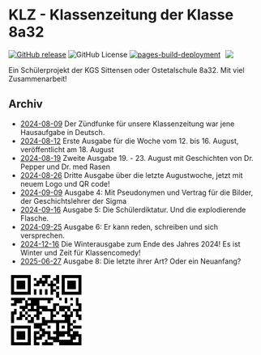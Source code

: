 # KLZ - Klassenzeitung der Klasse 8a32

<img src="https://kreier.github.io/KLZ/Bilder/logo.png" width="15%" align="right">

[![GitHub release](https://img.shields.io/github/release/kreier/KLZ.svg)](https://github.com/kreier/KLZ/releases/)
![GitHub License](https://img.shields.io/github/license/LiBeKra/KLZ)
[![pages-build-deployment](https://github.com/kreier/KLZ/actions/workflows/pages/pages-build-deployment/badge.svg)](https://github.com/kreier/KLZ/actions/workflows/pages/pages-build-deployment)


Ein Schülerprojekt der KGS Sittensen oder Ostetalschule 8a32. Mit viel Zusammenarbeit!

## Archiv

- [2024-08-09](docs/Archiv/2024-08-09_Klassenskandal.pdf) Der Zündfunke für unsere Klassenzeitung war jene Hausaufgabe in Deutsch.
- [2024-08-12](docs/Archiv/2024-08-12.pdf) Erste Ausgabe für die Woche vom 12. bis 16. August, veröffentlicht am 18. August
- [2024-08-19](docs/Archiv/2024-08-19.pdf) Zweite Ausgabe 19. - 23. August mit Geschichten von Dr. Pepper und Dr. med Rasen
- [2024-08-26](docs/Archiv/2024-08-26.pdf) Dritte Ausgabe über die letzte Augustwoche, jetzt mit neuem Logo und QR code!
- [2024-09-09](docs/Archiv/2024-09-09.pdf) Ausgabe 4: Mit Pseudonymen und Vertrag für die Bilder, der Geschichtslehrer der Sigma
- [2024-09-16](docs/Archiv/2024-09-16.pdf) Ausgabe 5: Die Schülerdiktatur. Und die explodierende Flasche.
- [2024-09-25](docs/Archiv/2024-09-25.pdf) Ausgabe 6: Er kann reden, schreiben und sich versprechen.
- [2024-12-16](docs/Archiv/2024-12-16.pdf) Die Winterausgabe zum Ende des Jahres 2024! Es ist Winter und Zeit für Klassencomedy!
- [2025-06-27](docs/Archiv/2025-06-27.pdf) Ausgabe 8: Die letzte ihrer Art? Oder ein Neuanfang?

![QR code](docs/Bilder/qr.png)
